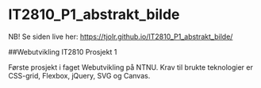 # IT2810_P1_abstrakt_bilde

NB! Se siden live her: https://tjolr.github.io/IT2810_P1_abstrakt_bilde/

##Webutvikling IT2810 Prosjekt 1

Første prosjekt i faget Webutvikling på NTNU. Krav til brukte teknologier er CSS-grid, Flexbox, jQuery, SVG og Canvas.

